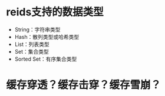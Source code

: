
# reids支持的数据类型

- String：字符串类型
- Hash：散列类型或哈希类型
- List：列表类型
- Set：集合类型
- Sorted Set：有序集合类型

# 缓存穿透？缓存击穿？缓存雪崩？